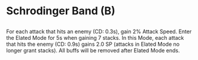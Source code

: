 # Schrodinger Band (B)

## 

For each attack that hits an enemy (CD: 0.3s), gain 2% Attack Speed. Enter the Elated Mode for 5s when gaining 7 stacks. In this Mode, each attack that hits the enemy (CD: 0.9s) gains 2.0 SP (attacks in Elated Mode no longer grant stacks). All buffs will be removed after Elated Mode ends.
